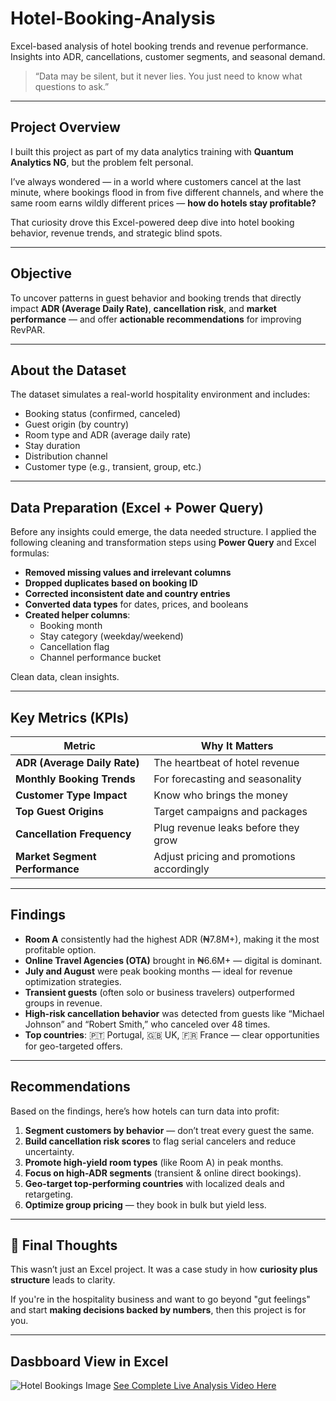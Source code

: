 # Hotel-Booking-Analysis
Excel-based analysis of hotel booking trends and revenue performance. Insights into ADR, cancellations, customer segments, and seasonal demand.

> “Data may be silent, but it never lies. You just need to know what questions to ask.”

---

## Project Overview

I built this project as part of my data analytics training with **Quantum Analytics NG**, but the problem felt personal.

I’ve always wondered — in a world where customers cancel at the last minute, where bookings flood in from five different channels, and where the same room earns wildly different prices — **how do hotels stay profitable?**

That curiosity drove this Excel-powered deep dive into hotel booking behavior, revenue trends, and strategic blind spots.

---

## Objective

To uncover patterns in guest behavior and booking trends that directly impact **ADR (Average Daily Rate)**, **cancellation risk**, and **market performance** — and offer **actionable recommendations** for improving RevPAR.

---

## About the Dataset

The dataset simulates a real-world hospitality environment and includes:

- Booking status (confirmed, canceled)
- Guest origin (by country)
- Room type and ADR (average daily rate)
- Stay duration
- Distribution channel
- Customer type (e.g., transient, group, etc.)

---

## Data Preparation (Excel + Power Query)

Before any insights could emerge, the data needed structure. I applied the following cleaning and transformation steps using **Power Query** and Excel formulas:

- **Removed missing values and irrelevant columns**
- **Dropped duplicates based on booking ID**
- **Corrected inconsistent date and country entries**
- **Converted data types** for dates, prices, and booleans
- **Created helper columns**:
  - Booking month
  - Stay category (weekday/weekend)
  - Cancellation flag
  - Channel performance bucket

Clean data, clean insights.

---

## Key Metrics (KPIs)

| Metric | Why It Matters |
|--------|----------------|
| **ADR (Average Daily Rate)** | The heartbeat of hotel revenue |
| **Monthly Booking Trends** | For forecasting and seasonality |
| **Customer Type Impact** | Know who brings the money |
| **Top Guest Origins** | Target campaigns and packages |
| **Cancellation Frequency** | Plug revenue leaks before they grow |
| **Market Segment Performance** | Adjust pricing and promotions accordingly |

---

## Findings

- **Room A** consistently had the highest ADR (₦7.8M+), making it the most profitable option.
- **Online Travel Agencies (OTA)** brought in ₦6.6M+ — digital is dominant.
- **July and August** were peak booking months — ideal for revenue optimization strategies.
- **Transient guests** (often solo or business travelers) outperformed groups in revenue.
- **High-risk cancellation behavior** was detected from guests like “Michael Johnson” and “Robert Smith,” who canceled over 48 times.
- **Top countries**: 🇵🇹 Portugal, 🇬🇧 UK, 🇫🇷 France — clear opportunities for geo-targeted offers.

---

## Recommendations

Based on the findings, here’s how hotels can turn data into profit:

1. **Segment customers by behavior** — don’t treat every guest the same.
2. **Build cancellation risk scores** to flag serial cancelers and reduce uncertainty.
3. **Promote high-yield room types** (like Room A) in peak months.
4. **Focus on high-ADR segments** (transient & online direct bookings).
5. **Geo-target top-performing countries** with localized deals and retargeting.
6. **Optimize group pricing** — they book in bulk but yield less.

---

## 🧠 Final Thoughts

This wasn’t just an Excel project. It was a case study in how **curiosity plus structure** leads to clarity.

If you're in the hospitality business and want to go beyond "gut feelings" and start **making decisions backed by numbers**, then this project is for you.

---

## Dasbboard View in Excel
![Hotel Bookings Image](https://github.com/user-attachments/assets/eb9f0837-9c3e-4fa3-9849-0796d5cec3be)
<a href="https://www.linkedin.com/posts/john-gaius-m_dataanalytics-hoteldata-excelanalysis-activity-7319300517711519745-m_Gy?utm_source=share&utm_medium=member_desktop&rcm=ACoAABwTWvwBrwno3DC96otPksttbAeLF72I-bQ">See Complete Live Analysis Video Here</a>

